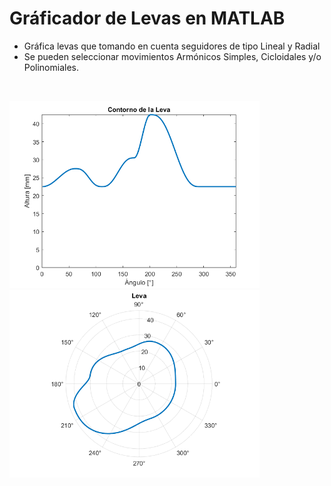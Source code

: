 # Gráficador de Levas en MATLAB
* Gráfica levas que tomando en cuenta seguidores de tipo Lineal y Radial
* Se pueden seleccionar movimientos Armónicos Simples, Cicloidales y/o Polinomiales.

</br>

<img src="https://github.com/JDiaz32/Graficador-de-Levas-en-MATLAB/blob/main/images/ejemplo%20contorno%20leva.png?raw=true" width="400"><img src="https://github.com/JDiaz32/Graficador-de-Levas-en-MATLAB/blob/main/images/ejemplo%20leva.png?raw=true" width="400">
